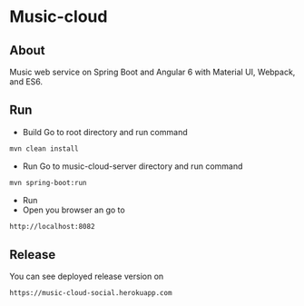 # Music-cloud
## About
Music web service on Spring Boot and Angular 6 with Material UI, Webpack, and ES6.
## Run
- Build
Go to root directory and run command
```bash
mvn clean install
```
- Run
Go to music-cloud-server directory and run command
```bash
mvn spring-boot:run
```
- Run
- Open you browser an go to
```bash
http://localhost:8082
``` 
## Release
You can see deployed release version on
```bash
https://music-cloud-social.herokuapp.com
``` 


